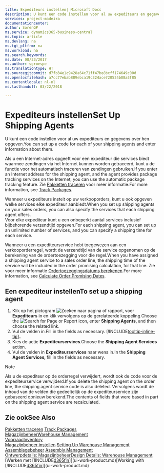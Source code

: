 ```yaml
---
title: Expediteurs instellen| Microsoft Docs
description: U kunt een code instellen voor al uw expediteurs en gegevens over hen opgeven.
services: project-madeira
documentationcenter: 
author: SorenGP
ms.service: dynamics365-business-central
ms.topic: article
ms.devlang: na
ms.tgt_pltfrm: na
ms.workload: na
ms.search.keywords: 
ms.date: 08/23/2017
ms.author: sgroespe
ms.translationtype: HT
ms.sourcegitcommit: d7fb34e1c9428a64c71ff47be8bcff174649c00d
ms.openlocfilehash: a7cc77ebab889ebca19c324ace720524b88a3f85
ms.contentlocale: nl-nl
ms.lasthandoff: 03/22/2018

---
```

# <a name="set-up-shipping-agents"></a><span data-ttu-id="cceb4-103">Expediteurs instellen</span><span class="sxs-lookup"><span data-stu-id="cceb4-103">Set Up Shipping Agents</span></span>
<span data-ttu-id="cceb4-104">U kunt een code instellen voor al uw expediteurs en gegevens over hen opgeven.</span><span class="sxs-lookup"><span data-stu-id="cceb4-104">You can set up a code for each of your shipping agents and enter information about them.</span></span>  

<span data-ttu-id="cceb4-105">Als u een Internet-adres opgeeft voor een expediteur die services biedt waarmee zendingen via het Internet kunnen worden getraceerd, kunt u de functie voor het automatisch traceren van zendingen gebruiken.</span><span class="sxs-lookup"><span data-stu-id="cceb4-105">If you enter an Internet address for the shipping agent, and the agent provides package tracking services on the Internet, you can use the automatic package tracking feature.</span></span> <span data-ttu-id="cceb4-106">Zie [Pakketten traceren](sales-how-track-packages.md) voor meer informatie.</span><span class="sxs-lookup"><span data-stu-id="cceb4-106">For more information, see [Track Packages](sales-how-track-packages.md).</span></span>

<span data-ttu-id="cceb4-107">Wanneer u expediteurs instelt op uw verkooporders, kunt u ook opgeven welke services elke expediteur aanbiedt.</span><span class="sxs-lookup"><span data-stu-id="cceb4-107">When you set up shipping agents on your sales orders, you can also specify the services that each shipping agent offers.</span></span>  
<span data-ttu-id="cceb4-108">Voor elke expediteur kunt u een onbeperkt aantal services inclusief bijbehorende verzendtijd opgeven.</span><span class="sxs-lookup"><span data-stu-id="cceb4-108">For each shipping agent, you can set up an unlimited number of services, and you can specify a shipping time for each service.</span></span>  

<span data-ttu-id="cceb4-109">Wanneer u een expediteurservice hebt toegewezen aan een verkooporderregel, wordt de verzendtijd van de service opgenomen op de berekening van de ordertoezegging voor die regel.</span><span class="sxs-lookup"><span data-stu-id="cceb4-109">When you have assigned a shipping agent service to a sales order line, the shipping time of the service will be included in the order promising calculation, for that line.</span></span> <span data-ttu-id="cceb4-110">Zie voor meer informatie [Ordertoezeggingsdatums berekenen](sales-how-to-calculate-order-promising-dates.md).</span><span class="sxs-lookup"><span data-stu-id="cceb4-110">For more information, see [Calculate Order Promising Dates](sales-how-to-calculate-order-promising-dates.md).</span></span>

## <a name="to-set-up-a-shipping-agent"></a><span data-ttu-id="cceb4-111">Een expediteur instellen</span><span class="sxs-lookup"><span data-stu-id="cceb4-111">To set up a shipping agent</span></span>  
1.  <span data-ttu-id="cceb4-112">Klik op het pictogram ![Zoeken naar pagina of rapport](media/ui-search/search_small.png "pictogram Zoeken naar pagina of rapport"), voer **Expediteurs** in en klik vervolgens op de gerelateerde koppeling.</span><span class="sxs-lookup"><span data-stu-id="cceb4-112">Choose the ![Search for Page or Report](media/ui-search/search_small.png "Search for Page or Report icon") icon, enter **Shipping Agents**, and then choose the related link.</span></span>  
2.  <span data-ttu-id="cceb4-113">Vul de velden in.</span><span class="sxs-lookup"><span data-stu-id="cceb4-113">Fill in the fields as necessary.</span></span> [!INCLUDE[tooltip-inline-tip](includes/tooltip-inline-tip_md.md)]<span data-ttu-id="cceb4-114">.</span><span class="sxs-lookup"><span data-stu-id="cceb4-114">.</span></span>  
3.  <span data-ttu-id="cceb4-115">Kies de actie **Expediteurservices**.</span><span class="sxs-lookup"><span data-stu-id="cceb4-115">Choose the **Shipping Agent Services** action.</span></span>
4. <span data-ttu-id="cceb4-116">Vul de velden in **Expediteurservices** naar wens in.</span><span class="sxs-lookup"><span data-stu-id="cceb4-116">In the **Shipping Agent Services**, fill in the fields as necessary.</span></span>

> [!NOTE]  
>  <span data-ttu-id="cceb4-117">Als u de expediteur op de orderregel verwijdert, wordt ook de code voor de expediteurservice verwijderd.</span><span class="sxs-lookup"><span data-stu-id="cceb4-117">If you delete the shipping agent on the order line, the shipping agent service code is also deleted.</span></span> <span data-ttu-id="cceb4-118">Vervolgens wordt de inhoud van de velden die gedeeltelijk op de expediteurservice zijn gebaseerd opnieuw berekend.</span><span class="sxs-lookup"><span data-stu-id="cceb4-118">The contents of fields that were based in part on the shipping agent service are recalculated.</span></span>  

## <a name="see-also"></a><span data-ttu-id="cceb4-119">Zie ook</span><span class="sxs-lookup"><span data-stu-id="cceb4-119">See Also</span></span>
<span data-ttu-id="cceb4-120">[Pakketten traceren](sales-how-track-packages.md)  </span><span class="sxs-lookup"><span data-stu-id="cceb4-120">[Track Packages](sales-how-track-packages.md)  </span></span>  
[<span data-ttu-id="cceb4-121">Magazijnbeheer</span><span class="sxs-lookup"><span data-stu-id="cceb4-121">Warehouse Management</span></span>](warehouse-manage-warehouse.md)  
[<span data-ttu-id="cceb4-122">Voorraad</span><span class="sxs-lookup"><span data-stu-id="cceb4-122">Inventory</span></span>](inventory-manage-inventory.md)  
<span data-ttu-id="cceb4-123">[Magazijnbeheer instellen](warehouse-setup-warehouse.md)   </span><span class="sxs-lookup"><span data-stu-id="cceb4-123">[Setting Up Warehouse Management](warehouse-setup-warehouse.md)   </span></span>  
<span data-ttu-id="cceb4-124">[Assemblagebeheer](assembly-assemble-items.md)  </span><span class="sxs-lookup"><span data-stu-id="cceb4-124">[Assembly Management](assembly-assemble-items.md)  </span></span>  
[<span data-ttu-id="cceb4-125">Ontwerpdetails: Magazijnbeheer</span><span class="sxs-lookup"><span data-stu-id="cceb4-125">Design Details: Warehouse Management</span></span>](design-details-warehouse-management.md)  
<span data-ttu-id="cceb4-126">[Werken met [!INCLUDE[d365fin](includes/d365fin_md.md)]](ui-work-product.md)</span><span class="sxs-lookup"><span data-stu-id="cceb4-126">[Working with [!INCLUDE[d365fin](includes/d365fin_md.md)]](ui-work-product.md)</span></span>  

